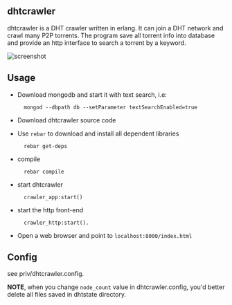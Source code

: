 ## dhtcrawler

dhtcrawler is a DHT crawler written in erlang. It can join a DHT network and crawl many P2P torrents. The program save all torrent info into database and provide an http interface to search a torrent by a keyword.

![screenshot](https://raw.github.com/kevinlynx/dhtcrawler/master/screenshot.png)

## Usage

* Download mongodb and start it with text search,  i.e:

        mongod --dbpath db --setParameter textSearchEnabled=true

* Download dhtcrawler source code
* Use `rebar` to download and install all dependent libraries

        rebar get-deps

* compile 

        rebar compile
        
* start dhtcrawler

        crawler_app:start()

* start the http front-end

        crawler_http:start().

* Open a web browser and point to `localhost:8000/index.html`

## Config

see priv/dhtcrawler.config.

**NOTE**, when you change `node_count` value in dhtcrawler.config, you'd better delete all files saved in dhtstate directory.

